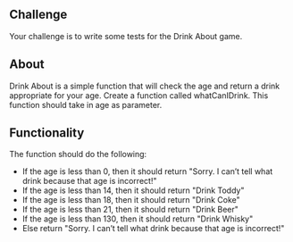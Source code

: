 ## Challenge

Your challenge is to write some tests for the Drink About game.

## About

Drink About is a simple function that will check the age and return a drink appropriate for your age. 
Create a function called whatCanIDrink. This function should take in age as parameter. 

## Functionality 
The function should do the following:

- If the age is less than 0, then it should return "Sorry. I can’t tell what drink because that age is incorrect!"
- If the age is less than 14, then it should return "Drink Toddy"
- If the age is less than 18, then it should return "Drink Coke"
- If the age is less than 21, then it should return "Drink Beer"
- If the age is less than 130, then it should return "Drink Whisky"
- Else return "Sorry. I can’t tell what drink because that age is incorrect!"